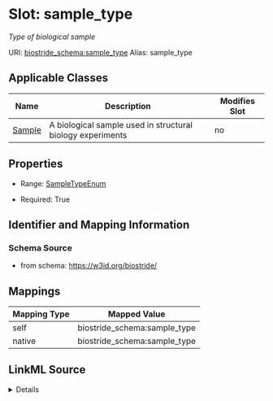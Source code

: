 

# Slot: sample_type 


_Type of biological sample_





URI: [biostride_schema:sample_type](https://w3id.org/biostride/schema/sample_type)
Alias: sample_type

<!-- no inheritance hierarchy -->





## Applicable Classes

| Name | Description | Modifies Slot |
| --- | --- | --- |
| [Sample](Sample.md) | A biological sample used in structural biology experiments |  no  |






## Properties

* Range: [SampleTypeEnum](SampleTypeEnum.md)

* Required: True




## Identifier and Mapping Information






### Schema Source


* from schema: https://w3id.org/biostride/




## Mappings

| Mapping Type | Mapped Value |
| ---  | ---  |
| self | biostride_schema:sample_type |
| native | biostride_schema:sample_type |




## LinkML Source

<details>
```yaml
name: sample_type
description: Type of biological sample
from_schema: https://w3id.org/biostride/
rank: 1000
alias: sample_type
owner: Sample
domain_of:
- Sample
range: SampleTypeEnum
required: true

```
</details>